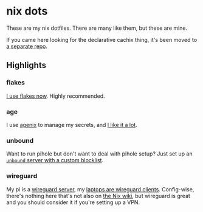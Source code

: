 # nix dots

These are my nix dotfiles.
There are many like them, but these are mine.

If you came here looking for the declarative cachix thing, it's been moved to [a separate repo](https://github.com/jonascarpay/declarative-cachix).

## Highlights

### flakes

[I use flakes now](https://github.com/jonascarpay/nix/blob/master/flake.nix).
Highly recommended.

### age

I use [agenix](https://github.com/ryantm/agenix) to manage my secrets, and [I like it a lot](https://jonascarpay.com/posts/2021-07-27-agenix.html).

### unbound

Want to run pihole but don't want to deal with pihole setup?
Just set up an [`unbound` server with a custom blocklist](https://github.com/jonascarpay/nix/tree/master/system/unbound.nix).

### wireguard

My pi is a [wireguard server](https://github.com/jonascarpay/nix/blob/master/system/wireguard.nix), my [laptops are wireguard clients](https://github.com/jonascarpay/nix/blob/master/machines/paninix.nix#L4=).
Config-wise, there's nothing here that's not also on [the Nix wiki](https://nixos.wiki/wiki/WireGuard), but wireguard is great and you should consider it if you're setting up a VPN.
